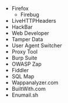 - Firefox
  - Firebug
 - LiveHTTPHeaders
 - HackBar
 - Web Developer
 - Tamper Data
 - User Agent Switcher
- Proxy Tool
 - Burp Suite
 - OWASP Zap
 - Fiddler
- SQL Map
- Wappanalyzer.com
- BuiltWith.com
- Enumail.sh
